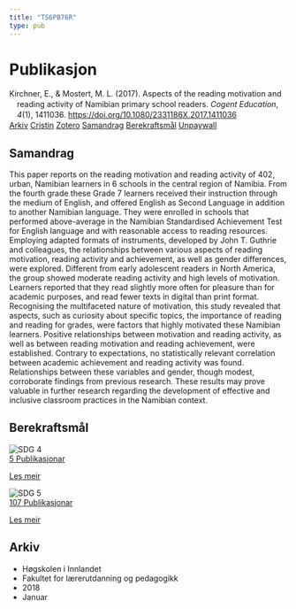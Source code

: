 ```yaml
---
title: "TS6PB76R"
type: pub
---
```

<h1>Publikasjon</h1>
<article id="csl-bib-container-TS6PB76R" class="csl-bib-container">
  <div class="csl-bib-body" style="line-height: 1.35; padding-left: 1em; text-indent:-1em;">
  <div class="csl-entry">Kirchner, E., &amp; Mostert, M. L. (2017). Aspects of the reading motivation and reading activity of Namibian primary school readers. <i>Cogent Education</i>, <i>4</i>(1), 1411036. <a href="https://doi.org/10.1080/2331186X.2017.1411036">https://doi.org/10.1080/2331186X.2017.1411036</a></div>
</div>
  <div class="csl-bib-buttons">
    <a href="#taxonomy-article-TS6PB76R" class="csl-bib-button">Arkiv</a>
    <a href="https://app.cristin.no/results/show.jsf?id=1536097" alt="Cristin URL" class="csl-bib-button">Cristin</a>
    <a href="http://zotero.org/groups/5402882/items/TS6PB76R" alt="Zotero URL" class="csl-bib-button">Zotero</a>
    <a href="#abstract-article-TS6PB76R" class="csl-bib-button">Samandrag</a>
    <a href="#sdg-article-TS6PB76R" class="csl-bib-button">Berekraftsmål</a>
    <a href="https://doi.org/10.1080/2331186x.2017.1411036" class="csl-bib-button">Unpaywall</a>
  </div>
  <div id="csl-bib-meta-container-TS6PB76R"></div>
</article>
<div id="csl-bib-meta-TS6PB76R" class="csl-bib-meta">
  <article id="abstract-article-TS6PB76R" class="abstract-article">
    <h1>Samandrag</h1>
    This paper reports on the reading motivation and reading activity of 402, urban, Namibian learners in 6 schools in the central region of Namibia. From the fourth grade these Grade 7 learners received their instruction through the medium of English, and offered English as Second Language in addition to another Namibian language. They were enrolled in schools that performed above-average in the Namibian Standardised Achievement Test for English language and with reasonable access to reading resources. Employing adapted formats of instruments, developed by John T. Guthrie and colleagues, the relationships between various aspects of reading motivation, reading activity and achievement, as well as gender differences, were explored. Different from early adolescent readers in North America, the group showed moderate reading activity and high levels of motivation. Learners reported that they read slightly more often for pleasure than for academic purposes, and read fewer texts in digital than print format. Recognising the multifaceted nature of motivation, this study revealed that aspects, such as curiosity about specific topics, the importance of reading and reading for grades, were factors that highly motivated these Namibian learners. Positive relationships between motivation and reading activity, as well as between reading motivation and reading achievement, were established. Contrary to expectations, no statistically relevant correlation between academic achievement and reading activity was found. Relationships between these variables and gender, though modest, corroborate findings from previous research. These results may prove valuable in further research regarding the development of effective and inclusive classroom practices in the Namibian context.
  </article>
  <article id="sdg-article-TS6PB76R" class="sdg-article">
    <h1>Berekraftsmål</h1>
    <div class="sdg-container"><div id="sdg4" class="sdg"> <img src="{{< params subfolder >}}images/sdg/sdg04_no.png" class="image" alt="SDG 4"> <div class="sdg-overlay"> <a href="{{< params subfolder >}}no/archive/?sdg=4#archive" class="sdg-publication-count"><span>5</span> Publikasjonar</a> <p><a href="NA" class="sdg-read-more">Les meir</a></p> </div> </div> <div id="sdg5" class="sdg"> <img src="{{< params subfolder >}}images/sdg/sdg05_no.png" class="image" alt="SDG 5"> <div class="sdg-overlay"> <a href="{{< params subfolder >}}no/archive/?sdg=5#archive" class="sdg-publication-count"><span>107</span> Publikasjonar</a> <p><a href="NA" class="sdg-read-more">Les meir</a></p> </div> </div></div>
  </article>
  <article id="taxonomy-article-TS6PB76R" class="taxonomy-article">
    <h1>Arkiv</h1>
    <ul>
      <li>Høgskolen i Innlandet</li>
      <li>Fakultet for lærerutdanning og pedagogikk</li>
      <li>2018</li>
      <li>Januar</li>
    </ul>
  </article>
</div>
